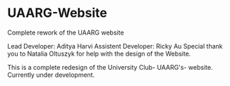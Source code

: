 # UAARG-Website
Complete rework of the UAARG website

Lead Developer: Aditya Harvi
Assistent Developer: Ricky Au
Special thank you to Natalia Oltuszyk for help with the design of the Website.

This is a complete redesign of the University Club- UAARG's- website.
Currently under development.

